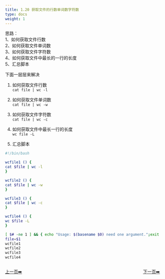 ```yaml
---
title: 1.20 获取文件的行数单词数字符数                                    
type: docs
weight: 1
---   
```


思路：   
1、如何获取文件行数   
2、如何获取文件单词数   
3、如何获取文件字符数   
4、如何获取文件中最长的一行的长度   
5、汇总脚本   


下面一层层来解决    

1) 如何获取文件行数   
`cat file | wc -l`   

2) 如何获取文件单词数   
`cat file | wc -w`   

3) 如何获取文件字符数   
`cat file | wc -c`   

4) 如何获取文件中最长一行的长度   
`wc file -L`   

5) 汇总脚本   
```bash
#!/bin/bash

wcfile1 () {
cat $file | wc -l
}

wcfile2 () {
cat $file | wc -w
}

wcfile3 () {
cat $file | wc -c
}

wcfile4 () {
wc $file -L
}

[ $# -ne 1 ] && { echo "Usage: $(basename $0) need one argument.";exit -1; }
file=$1   
wcfile1 
wcfile2
wcfile3
wcfile4
```   

<div style="display: flex;justify-content: space-between;align-items: center;">
<p><a href="https://books.linuxwt.com/linuxwtsbc/ChapterOne/shell8">上一页➡️</a></p>
<p><a href="https://books.linuxwt.com/linuxwtsbc/ChapterOne/shell10">下一页➡️</a></p>
</div>